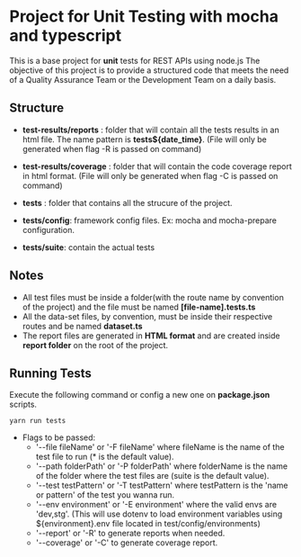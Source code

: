 # Project for Unit Testing with mocha and typescript

This is a base project for **unit** tests for REST APIs using node.js
The objective of this project is to provide a structured code that meets the need of a Quality Assurance Team or the Development Team on a daily basis.

## Structure

* **test-results/reports** : folder that will contain all the tests results in an html file. The name pattern is **tests${date_time}**. (File will only be generated when flag -R is passed on command)

* **test-results/coverage** : folder that will contain the code coverage report in html format. (File will only be generated when flag -C is passed on command)

* **tests** : folder that contains all the strucure of the project.

* **tests/config**: framework config files. Ex: mocha and mocha-prepare configuration.

* **tests/suite**: contain the actual tests

## Notes

* All test files must be inside a folder(with the route name by convention of the project) and the file must be named **[file-name].tests.ts**
* All the data-set files, by convention, must be inside their respective routes and be named **dataset.ts**
* The report files are generated in **HTML format** and are created inside **report folder** on the root of the project.

## Running Tests

Execute the following command or config a new one on **package.json** scripts.

```
yarn run tests
```
- Flags to be passed:
    - '--file fileName' or '-F fileName' where fileName is the name of the test file to run (* is the default value).
    - '--path folderPath' or '-P folderPath' where folderName is the name of the folder where the test files are (suite is the default value).
    - '--test testPattern' or '-T testPattern' where testPattern is the 'name or pattern' of the test you wanna run.
    - '--env environment' or '-E environment' where the valid envs are 'dev,stg'. (This will use dotenv to load environment variables using ${environment}.env file located in test/config/environments)
    - '--report' or '-R' to generate reports when needed.
    - '--coverage' or '-C' to generate coverage report.